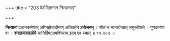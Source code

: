 +++
title = "203 वेदोदितानान् नित्यानाम्"

+++

**नित्यानां** प्रधानकर्मणाम् अग्निहोत्रादीनाम् अतिवर्तने **ऽभोजनम्** । श्रौतं च नानार्थत्वात् समुच्चीयते । गुणकर्मणां वा । **स्नातकव्रतलोपे** चानिर्दिष्टप्रायश्चित्तम् इदम् एव स्यात् ॥ ११.२०२ ॥